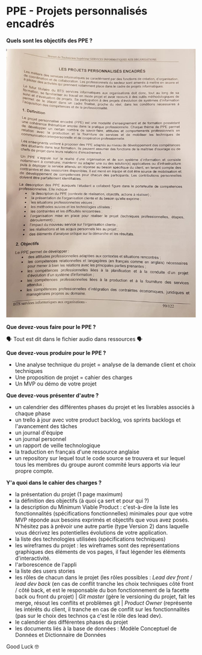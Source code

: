 # PPE - Projets personnalisés encadrés

**Quels sont les objectifs des PPE ?**


![Extrait référentiel diplome](/ressources/objectifppe.jpeg)



**Que devez-vous faire pour le PPE ?**


&#x1F5E3; Tout est dit dans le fichier audio dans ressources &#x1F5E3;


**Que devez-vous produire pour le PPE ?**


- Une analyse technique du projet = analyse de la demande client et choix techniques
- Une proposition de projet = cahier des charges
- Un MVP ou démo de votre projet


**Que devez-vous présenter d'autre ?**

- un calendrier des différentes phases du projet et les livrables associés à chaque phase
- un trello à jour avec votre product backlog,  vos sprints backlogs et l'avancement des tâches
- un journal d'équipe
- un journal personnel 
- un rapport de veille technologique
- la traduction en français d'une ressource anglaise
- un repository sur lequel tout le code source se trouvera et sur lequel tous les membres du groupe auront commité leurs apports via leur propre compte.

**Y'a quoi dans le cahier des charges ?**
- la présentation du projet (1 page maximum)
- la définition des objectifs (à quoi ça sert et pour qui ?)
- la description du Minimum Viable Product :
c'est-à-dire la liste les fonctionnalités (spécifications fonctionnelles) minimales pour que votre MVP réponde aux besoins exprimés et objectifs que vous avez posés. N'hésitez pas à prévoir une autre partie (type Version 2) dans laquelle vous décrivez les potentielles évolutions de votre application.
- la liste des technologies utilisées (spécifications techniques)
- les wireframes du projet : les wireframes sont des représentations graphiques des éléments de vos pages, il faut légender les éléments d'interactivité.
- l'arborescence de l'appli
- la liste des users stories
- les rôles de chacun dans le projet (les rôles possibles : *Lead dev front* / *lead dev back* (en cas de conflit tranche les choix techniques côté front / côté back, et est le responsable du bon fonctionnement de la facette back ou front du projet) | *Git master* (gère le versioning du projet, fait les merge, résout les conflits et problèmes git | *Product Owner* (représente les intérêts du client, il tranche en cas de conflit sur les fonctionnalités (pas sur le choix des technos ça c'est le rôle des lead dev).
- le calendrier des différentes phases du projet
- les documents liés à la base de données : Modèle Conceptuel de Données et Dictionnaire de Données

Good Luck &#x1F913;
